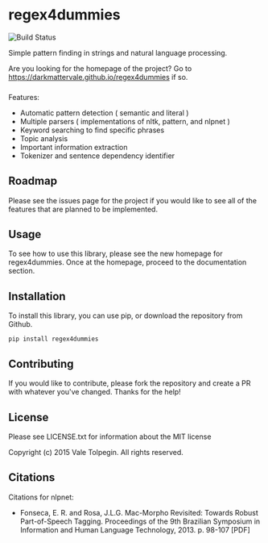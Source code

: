 # regex4dummies

![Build Status](https://travis-ci.org/DarkmatterVale/regex4dummies.svg?branch=master)

Simple pattern finding in strings and natural language processing.

Are you looking for the homepage of the project? Go to https://darkmattervale.github.io/regex4dummies if so.


###

Features:
- Automatic pattern detection ( semantic and literal )
- Multiple parsers ( implementations of nltk, pattern, and nlpnet )
- Keyword searching to find specific phrases
- Topic analysis
- Important information extraction
- Tokenizer and sentence dependency identifier


## Roadmap

Please see the issues page for the project if you would like to see all of the features that are planned to be implemented.


## Usage

To see how to use this library, please see the new homepage for regex4dummies. Once at the homepage, proceed to the documentation section.


## Installation

To install this library, you can use pip, or download the repository from Github.

```
pip install regex4dummies
```


## Contributing

If you would like to contribute, please fork the repository and create a PR with whatever you've changed. Thanks for the help!


## License

Please see LICENSE.txt for information about the MIT license

Copyright (c) 2015 Vale Tolpegin. All rights reserved.

## Citations

Citations for nlpnet:

- Fonseca, E. R. and Rosa, J.L.G. Mac-Morpho Revisited: Towards Robust Part-of-Speech Tagging. Proceedings of the 9th Brazilian Symposium in Information and Human Language Technology, 2013. p. 98-107 [PDF]
